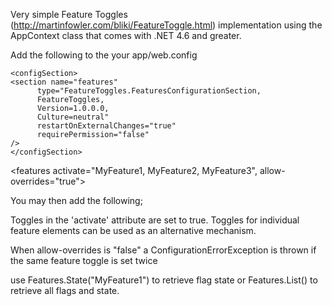 Very simple Feature Toggles (http://martinfowler.com/bliki/FeatureToggle.html) implementation using the AppContext class that comes with .NET 4.6 and greater.

Add the following to the your app/web.config

	<configSection> 
    <section name="features"
          type="FeatureToggles.FeaturesConfigurationSection, 
          FeatureToggles, 
          Version=1.0.0.0, 
          Culture=neutral"
          restartOnExternalChanges="true"
          requirePermission="false"
    />
	</configSection> 

  <features activate="MyFeature1, MyFeature2, MyFeature3", allow-overrides="true">
    <feature name="MyFeature3" activated="false"/>
    <feature name="MyFeature4" activated="true"/>
  </features>

You may then add the following;


Toggles in the 'activate' attribute are set to true.
Toggles for individual feature elements can be used as an alternative mechanism.

When allow-overrides is "false" a ConfigurationErrorException is thrown if the same feature toggle is set twice

  use 
  Features.State("MyFeature1") to retrieve flag state or
  Features.List() to retrieve all flags and state.
